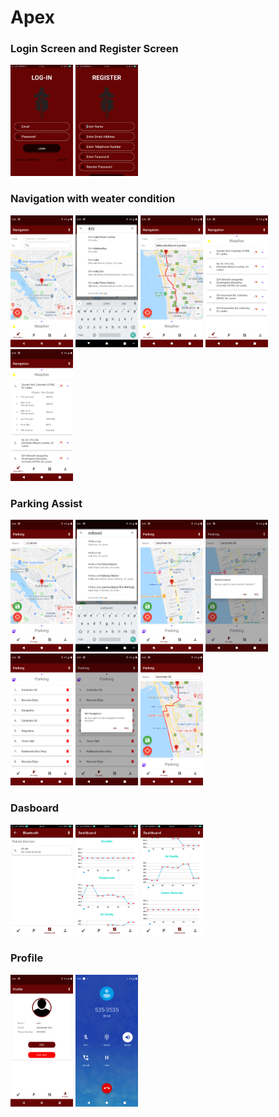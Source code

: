 # Apex 
### Login Screen and Register Screen 
<img src="./images/Screenshot_2020-12-29-21-43-41-70_20201229_214458311.jpg" width="100" />
<img src="./images/Screenshot_2020-12-29-21-43-50-84_20201229_214458099.jpg" width="100" />

### Navigation with weater condition

<p float="left">
  <img src="./images/111_Navigation_1.png" width="100" />
  <img src="./images/111_Navigation_2.png" width="100" />
  <img src="./images/111_Navigation_3.png" width="100" />
  <img src="./images/111_Navigation_4.png" width="100" />
  <img src="./images/111_Navigation_5.png" width="100" />
</p>

### Parking Assist
<p float="left">
  <img src="./images/222_parking_1.png" width="100" />
  <img src="./images/222_parking_2.png" width="100" />
  <img src="./images/222_parking_3.png" width="100" />
  <img src="./images/222_parking_4.png" width="100" />
  <img src="./images/222_parking_5.png" width="100" />
  <img src="./images/222_parking_6.png" width="100" />
  <img src="./images/222_parking_7.png" width="100" />
</p>

### Dasboard

<p float="left">
  <img src="./images/333_Dashboard_1.png" width="100" />
  <img src="./images/333_Dashboard_2.png" width="100" />
  <img src="./images/333_Dashboard_3.png" width="100" />
  
</p>

### Profile

<p float="left">
  <img src="./images/444_profile_1.png" width="100" />
  <img src="./images/444_profile_2.png" width="100" />
</p>
